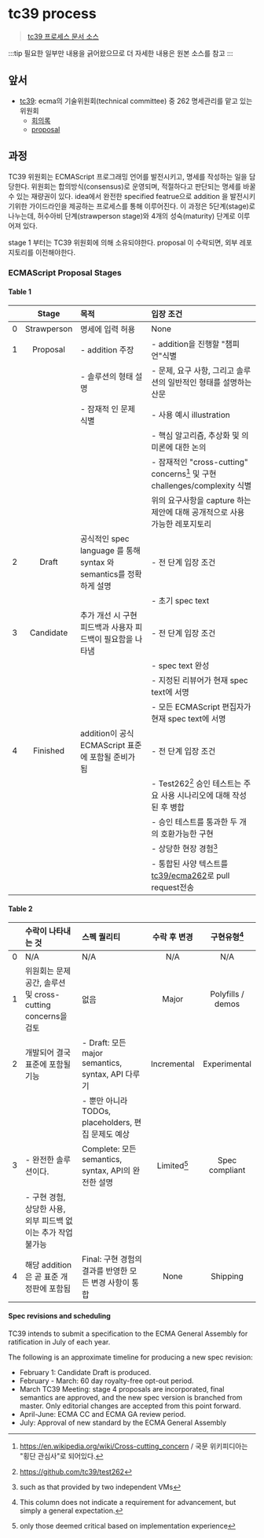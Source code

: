 # tc39 process

> [tc39 프로세스 문서 소스](https://tc39.es/process-document/)

:::tip
필요한 일부만 내용을 긁어왔으므로 더 자세한 내용은 원본 소스를 참고
:::

## 앞서

- [tc39](https://www.ecma-international.org/technical-committees/tc39/?tab=general):
  ecma의 기술위원회(technical committee) 중 262 명세관리를 맡고 있는 위원회
  - [회의록](https://github.com/tc39/notes)
  - [proposal](https://github.com/tc39/proposals)

## 과정

TC39 위원회는 ECMAScript 프로그래밍 언어를 발전시키고, 명세를 작성하는 일을 담당한다.
위원회는 합의방식(consensus)로 운영되며, 적절하다고 판단되는 명세를 바꿀 수 있는 재량권이 있다.
idea에서 완전한 specified featrue으로 addition 을 발전시키기위한 가이드라인을 제공하는 프로세스를
통해 이루어진다.
이 과정은 5단계(stage)로 나누는데, 허수아비 단계(strawperson stage)와 4개의 성숙(maturity) 단계로 이루어져 있다.

stage 1 부터는 TC39 위원회에 의해 소유되야한다. proposal 이 수락되면, 외부 레포지토리를 이전해야한다.

### ECMAScript Proposal Stages

#### Table 1

| |Stage|목적|입장 조건|
|:---:|:---:|:---|:---|
|0 | Strawperson | 명세에 입력 허용 | None |
|1 | Proposal | - addition 주장 | - addition을 진행할 "챔피언"식별 |\
|  | | - 솔루션의 형태 설명 | - 문제, 요구 사항, 그리고 솔루션의 일반적인 형태를 설명하는 산문|\
|  | | - 잠재적 인 문제 식별| - 사용 예시 illustration |\
|  | | | - 핵심 알고리즘, 추상화 및 의미론에 대한 논의 |\
|  | | | - 잠재적인 "cross-cutting" concerns[^1] 및 구현 challenges/complexity 식별 |\
|  | | | 위의 요구사항을 capture 하는 제안에 대해 공개적으로 사용 가능한 레포지토리 |\  
|2 | Draft | 공식적인 spec language 를 통해 syntax 와 semantics를 정확하게 설명| - 전 단계 입장 조건|\
| | | | - 초기 spec text |
|3| Candidate | 추가 개선 시 구현 피드백과 사용자 피드백이 필요함을 나타냄 |  - 전 단계 입장 조건 |\
| | | | - spec text 완성 |\
| | | | - 지정된 리뷰어가 현재 spec text에 서명|\
| | | | - 모든 ECMAScript 편집자가 현재 spec text에 서명|
|4| Finished | addition이 공식 ECMAScript 표준에 포함될 준비가 됨 | - 전 단계 입장 조건 |\
| | | | - Test262[^4] 승인 테스트는 주요 사용 시나리오에 대해 작성된 후 병합|\
| | | | - 승인 테스트를 통과한 두 개의 호환가능한 구현|\
| | | | - 상당한 현장 경험[^5]|\
| | | | - 통합된 사양 텍스트를 [tc39/ecma262](https://github.com/tc39/ecma262)로 pull request전송|

#### Table 2

| |수락이 나타내는 것|스펙 퀄리티| 수락 후 변경 | 구현유형[^2]|
|:---:|:---|:---|:--:|:--:|
|0 | N/A | N/A | N/A | N/A|
|1 | 위원회는 문제 공간, 솔루션 및 cross-cutting concerns을 검토|없음|Major|Polyfills / demos|
|2 | 개발되어 결국 표준에 포함될 기능 |- Draft: 모든 major semantics, syntax, API 다루기|Incremental|Experimental|\
| | |- 뿐만 아니라 TODOs, placeholders, 편집 문제도 예상| |
|3| - 완전한 솔루션이다.|Complete: 모든 semantics, syntax, API의 완전한 설명|Limited[^3]|Spec compliant|\
| | - 구현 경험, 상당한 사용, 외부 피드백 없이는 추가 작업 불가능| | |
|4| 해당 addition은 곧 표준 개정판에 포함됨|Final: 구현 경험의 결과를 반영한 모든 변경 사항이 통합|None|Shipping|

#### Spec revisions and scheduling

TC39 intends to submit a specification to the ECMA General Assembly for ratification
in July of each year.

The following is an approximate timeline for producing a new spec revision:

- February 1: Candidate Draft is produced.
- February - March: 60 day royalty-free opt-out period.
- March TC39 Meeting: stage 4 proposals are incorporated, final semantics are approved,
and the new spec version is branched from master. Only editorial changes are accepted
from this point forward.
- April-June: ECMA CC and ECMA GA review period.
- July: Approval of new standard by the ECMA General Assembly

[^1]: <https://en.wikipedia.org/wiki/Cross-cutting_concern> / 국문 위키피디아는 "횡단 관심사"로 되어있다.
[^2]: This column does not indicate a requirement for advancement, but simply a general expectation.
[^3]: only those deemed critical based on implementation experience
[^4]: <https://github.com/tc39/test262>
[^5]: such as that provided by two independent VMs
